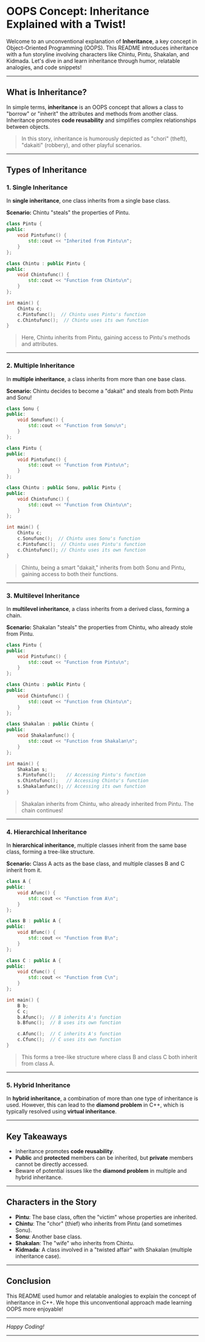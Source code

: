 # OOPS Concept: Inheritance Explained with a Twist!

Welcome to an unconventional explanation of **Inheritance**, a key concept in Object-Oriented Programming (OOPS). This README introduces inheritance with a fun storyline involving characters like Chintu, Pintu, Shakalan, and Kidmada. Let's dive in and learn inheritance through humor, relatable analogies, and code snippets!

---

## What is Inheritance?

In simple terms, **inheritance** is an OOPS concept that allows a class to "borrow" or "inherit" the attributes and methods from another class. Inheritance promotes **code reusability** and simplifies complex relationships between objects.

> In this story, inheritance is humorously depicted as "chori" (theft), "dakaiti" (robbery), and other playful scenarios.

---

## Types of Inheritance

### 1. **Single Inheritance**

In **single inheritance**, one class inherits from a single base class.

**Scenario:** Chintu "steals" the properties of Pintu.

```cpp
class Pintu {
public:
    void Pintufunc() {
        std::cout << "Inherited from Pintu\n";
    }
};

class Chintu : public Pintu {
public:
    void Chintufunc() {
        std::cout << "Function from Chintu\n";
    }
};

int main() {
    Chintu c;
    c.Pintufunc();  // Chintu uses Pintu's function
    c.Chintufunc();  // Chintu uses its own function
}
```

> Here, Chintu inherits from Pintu, gaining access to Pintu's methods and attributes.

---

### 2. **Multiple Inheritance**

In **multiple inheritance**, a class inherits from more than one base class.

**Scenario:** Chintu decides to become a "dakait" and steals from both Pintu and Sonu!

```cpp
class Sonu {
public:
    void Sonufunc() {
        std::cout << "Function from Sonu\n";
    }
};

class Pintu {
public:
    void Pintufunc() {
        std::cout << "Function from Pintu\n";
    }
};

class Chintu : public Sonu, public Pintu {
public:
    void Chintufunc() {
        std::cout << "Function from Chintu\n";
    }
};

int main() {
    Chintu c;
    c.Sonufunc();  // Chintu uses Sonu's function
    c.Pintufunc();  // Chintu uses Pintu's function
    c.Chintufunc(); // Chintu uses its own function
}
```

> Chintu, being a smart "dakait," inherits from both Sonu and Pintu, gaining access to both their functions.

---

### 3. **Multilevel Inheritance**

In **multilevel inheritance**, a class inherits from a derived class, forming a chain.

**Scenario:** Shakalan "steals" the properties from Chintu, who already stole from Pintu.

```cpp
class Pintu {
public:
    void Pintufunc() {
        std::cout << "Function from Pintu\n";
    }
};

class Chintu : public Pintu {
public:
    void Chintufunc() {
        std::cout << "Function from Chintu\n";
    }
};

class Shakalan : public Chintu {
public:
    void Shakalanfunc() {
        std::cout << "Function from Shakalan\n";
    }
};

int main() {
    Shakalan s;
    s.Pintufunc();    // Accessing Pintu's function
    s.Chintufunc();   // Accessing Chintu's function
    s.Shakalanfunc(); // Accessing its own function
}
```

> Shakalan inherits from Chintu, who already inherited from Pintu. The chain continues!

---

### 4. **Hierarchical Inheritance**

In **hierarchical inheritance**, multiple classes inherit from the same base class, forming a tree-like structure.

**Scenario:** Class A acts as the base class, and multiple classes B and C inherit from it.

```cpp
class A {
public:
    void Afunc() {
        std::cout << "Function from A\n";
    }
};

class B : public A {
public:
    void Bfunc() {
        std::cout << "Function from B\n";
    }
};

class C : public A {
public:
    void Cfunc() {
        std::cout << "Function from C\n";
    }
};

int main() {
    B b;
    C c;
    b.Afunc();  // B inherits A's function
    b.Bfunc();  // B uses its own function

    c.Afunc();  // C inherits A's function
    c.Cfunc();  // C uses its own function
}
```

> This forms a tree-like structure where class B and class C both inherit from class A.

---

### 5. **Hybrid Inheritance**

In **hybrid inheritance**, a combination of more than one type of inheritance is used. However, this can lead to the **diamond problem** in C++, which is typically resolved using **virtual inheritance**.

---

## Key Takeaways

- Inheritance promotes **code reusability**.
- **Public** and **protected** members can be inherited, but **private** members cannot be directly accessed.
- Beware of potential issues like the **diamond problem** in multiple and hybrid inheritance.

---

## Characters in the Story

- **Pintu**: The base class, often the "victim" whose properties are inherited.
- **Chintu**: The "chor" (thief) who inherits from Pintu (and sometimes Sonu).
- **Sonu**: Another base class.
- **Shakalan**: The "wife" who inherits from Chintu.
- **Kidmada**: A class involved in a "twisted affair" with Shakalan (multiple inheritance case).

---

## Conclusion

This README used humor and relatable analogies to explain the concept of inheritance in C++. We hope this unconventional approach made learning OOPS more enjoyable!

---

*Happy Coding!*

---

